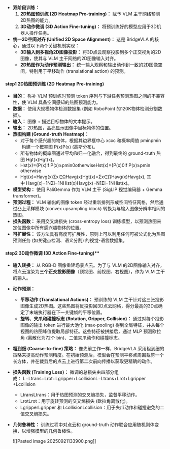 - **双阶段训练：**
    1. **2D热图预训练 (2D Heatmap Pre-training)：** 赋予 VLM 主干网络预测2D热图的能力。
    2. **3D动作微调 (3D Action Fine-tuning)：** 将预训练好的模型应用于3D机器人操作任务。
- **统一2D空间对齐 (Unified 2D Space Alignment)：** 这是 BridgeVLA 的核心，通过以下两个关键机制实现：
    - **3D输入到多视角2D图像投影：** 将3D点云观察投影到多个正交视角的2D图像，使其与 VLM 主干网络的2D图像输入对齐。
    - **2D热图作为动作预测输出：** 统一输入观察和输出动作到一致的2D图像空间，特别用于平移动作 (translational action) 的预测。
      
#### **step1 2D热图预训练 (2D Heatmap Pre-training)**

- **目的：** 弥补 VLM 预训练时预测 token 序列与下游任务预测热图之间的不兼容性，使 VLM 具备空间感知的热图预测能力。
- **数据：** 使用大规模物体检测数据集 (例如 RoboPoint 的120K物体检测分割数据)。
- **输入：** 图像 + 描述目标物体的文本提示。
- **输出：** 2D热图，高亮显示图像中目标物体的位置。
- **热图构建 (Ground-truth Heatmap)：**
    - 对于每个感兴趣的物体，根据其边界框中心 xcxc​ 和概率阈值 pminpmin​ 构建一个概率图 P(x)P(x) (高斯分布)。
    - 所有物体的概率图通过平均和归一化融合，得到最终的 ground-truth 热图 Hgt(x)Hgt(x)。
    - Hst(x)={P(x)if P(x)≥pmin0otherwiseHst(x)={P(x)0​if P(x)≥pmin​otherwise​
    - Hgt(x)=Havg(x)Σx∈ΩHavg(x)Hgt(x)=Σx∈Ω​Havg​(x)Havg​(x)​, 其中 Havg(x)=1NΣi=1NHist(x)Havg​(x)=N1​Σi=1N​Hist​(x)。
- **模型架构：** 使用 PaliGemma 作为 VLM 主干 (SigLIP 视觉编码器 + Gemma transformer)。
- **预测过程：** VLM 输出的图像 token 经过重新排列形成空间特征网格，然后通过凸上采样模块 (convex upsampling block) 转换为与输入图像分辨率相同的热图。
- **损失函数：** 采用交叉熵损失 (cross-entropy loss) 训练模型，以预测热图来定位图像中所有感兴趣物体的位置。
- **可扩展性：** 该方法具有高度可扩展性，原则上可以利用任何可被公式化为热图预测任务 (如关键点检测、语义分割) 的视觉-语言数据集。

#### step2 3D动作微调 (3D Action Fine-tuning)**

- **输入转换：** 从 RGB-D 图像重建场景点云。为了与 VLM 的2D图像输入对齐，将点云渲染为**三个正交投影图像**（顶视图、前视图、右视图），作为 VLM 主干的输入。
- **动作预测：**
    - **平移动作 (Translational Actions)：** 预训练的 VLM 主干针对这三张投影图像生成2D热图。这些热图将反投影回3D点云网格，得分最高的3D点确定了末端执行器在下一关键帧的平移位置。
    - **旋转、夹爪和碰撞标志 (Rotation, Gripper, Collision)：** 通过对每个投影图像的输出 token 进行最大池化 (max-pooling) 得到全局特征，并从每个视图的热图峰值提取局部特征。这些特征被拼接后，通过 MLP 预测欧拉角 (离散化为72个 bin)、二值夹爪动作和碰撞标志。
- **粗到细 (Coarse-to-fine) 策略：** 像先前工作一样，BridgeVLA 采用粗到细的策略来提高动作预测精度。在初始预测后，模型会在预测平移点周围裁剪一个长方体，并在裁剪后的点云上进行第二次前向传播以获取更精确的动作。
- **损失函数 (Training Loss)：** 微调的总损失由四部分组成： L=Ltrans+Lrot+Lgripper+LcollisionL=Ltrans​+Lrot​+Lgripper​+Lcollision​
    - LtransLtrans​：用于热图预测的交叉熵损失，监督平移动作。
    - LrotLrot​：用于旋转预测的交叉熵损失 (欧拉角离散化)。
    - LgripperLgripper​ 和 LcollisionLcollision​：用于夹爪动作和碰撞避免的二值交叉熵损失。
- **几何鲁棒性：** 训练过程中对点云和 ground-truth 动作联合应用随机刚体变换，以增强模型的几何鲁棒性。
  
  ![[Pasted image 20250921133900.png]]